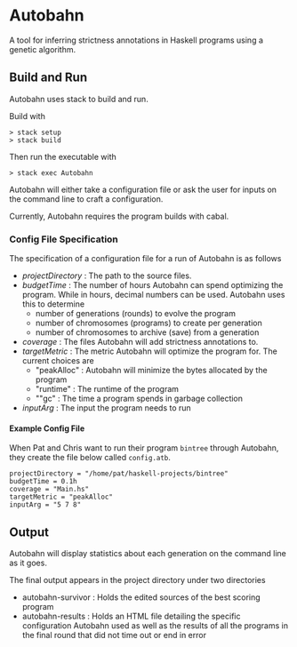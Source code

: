 # Autobahn

A tool for inferring strictness annotations in Haskell programs using a genetic algorithm.

## Build and Run

Autobahn uses stack to build and run.

Build with

```
> stack setup
> stack build
```

Then run the executable with

```
> stack exec Autobahn
```

Autobahn will either take a configuration file or ask the user for inputs on the command line
to craft a configuration.

Currently, Autobahn requires the program builds with cabal.

### Config File Specification

The specification of a configuration file for a run of Autobahn is as follows

- *projectDirectory* : The path to the source files.
- *budgetTime* : The number of hours Autobahn can spend optimizing the program.
  While in hours, decimal numbers can be used. Autobahn uses this to determine
  - number of generations (rounds) to evolve the program
  - number of chromosomes (programs) to create per generation
  - number of chromosomes to archive (save) from a generation
- *coverage* : The files Autobahn will add strictness annotations to.
- *targetMetric* : The metric Autobahn will optimize the program for. The current choices are
  - "peakAlloc" : Autobahn will minimize the bytes allocated by the program
  - "runtime" : The runtime of the program
  - ""gc" : The time a program spends in garbage collection
- *inputArg* : The input the program needs to run

#### Example Config File

When Pat and Chris want to run their program `bintree` through Autobahn, they
create the file below called `config.atb`.

```
projectDirectory = "/home/pat/haskell-projects/bintree"
budgetTime = 0.1h
coverage = "Main.hs"
targetMetric = "peakAlloc"
inputArg = "5 7 8"
```

## Output

Autobahn will display statistics about each generation on the command line as it goes.

The final output appears in the project directory under two directories

- autobahn-survivor : Holds the edited sources of the best scoring program
- autobahn-results  : Holds an HTML file detailing the specific configuration Autobahn used
                      as well as the results of all the programs in the final round that did
                      not time out or end in error
